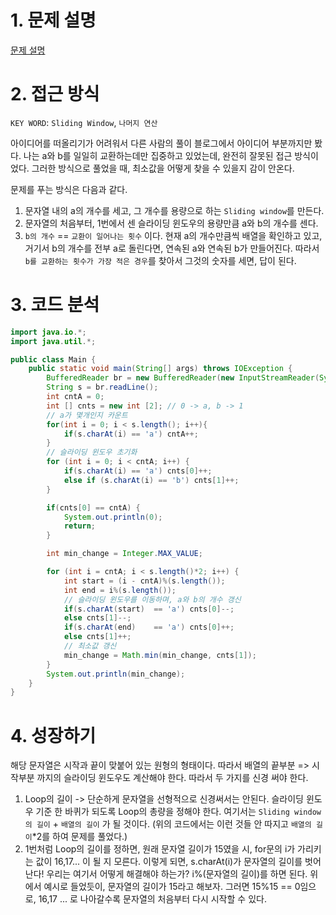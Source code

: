 # 1. 문제 설명

[문제 설명](https://www.acmicpc.net/problem/1522)

# 2. 접근 방식

`KEY WORD`: `Sliding Window`, `나머지 연산`

아이디어를 떠올리기가 어려워서 다른 사람의 풀이 블로그에서 아이디어 부분까지만 봤다. 
나는 a와 b를 일일히 교환하는데만 집중하고 있었는데, 완전히 잘못된 접근 방식이었다. 그러한 방식으로 풀었을 때, 최소값을 어떻게 찾을 수 있을지 감이 안온다. 

  문제를 푸는 방식은 다음과 같다. 

1. 문자열 내의 a의 개수를 세고, 그 개수를 용량으로 하는 `Sliding window`를 만든다.
2. 문자열의 처음부터, 1번에서 센 슬라이딩 윈도우의 용량만큼 a와 b의 개수를 센다. 
3. `b의 개수` == `교환이 일어나는 횟수` 이다. 현재 a의 개수만큼씩 배열을 확인하고 있고, 거기서 b의 개수를 전부 a로 돌린다면, 연속된 a와 연속된 b가 만들어진다. 따라서 `b를 교환하는 횟수가 가장 적은 경우`를 찾아서 그것의 숫자를 세면, 답이 된다. 

# 3. 코드 분석

```java
import java.io.*;
import java.util.*;

public class Main {
    public static void main(String[] args) throws IOException {
        BufferedReader br = new BufferedReader(new InputStreamReader(System.in));
        String s = br.readLine();
        int cntA = 0;
        int [] cnts = new int [2]; // 0 -> a, b -> 1
        // a가 몇개인지 카운트
        for(int i = 0; i < s.length(); i++){
            if(s.charAt(i) == 'a') cntA++;
        }
        // 슬라이딩 윈도우 초기화
        for (int i = 0; i < cntA; i++) {
            if(s.charAt(i) == 'a') cnts[0]++;
            else if (s.charAt(i) == 'b') cnts[1]++;
        }

        if(cnts[0] == cntA) {
            System.out.println(0);
            return;
        }

        int min_change = Integer.MAX_VALUE;

        for (int i = cntA; i < s.length()*2; i++) {
            int start = (i - cntA)%(s.length());
            int end = i%(s.length());
			// 슬라이딩 윈도우를 이동하며, a와 b의 개수 갱신
            if(s.charAt(start)  == 'a') cnts[0]--;
            else cnts[1]--;
            if(s.charAt(end)    == 'a') cnts[0]++;
            else cnts[1]++;
			// 최소값 갱신
            min_change = Math.min(min_change, cnts[1]);
        }
        System.out.println(min_change);
    }
}
```

# 4. 성장하기 

해당 문자열은 시작과 끝이 맞붙어 있는 원형의 형태이다. 따라서 배열의 끝부분 => 시작부분 까지의 슬라이딩 윈도우도 계산해야 한다. 따라서 두 가지를 신경 써야 한다. 

1. Loop의 길이 -> 단순하게 문자열을 선형적으로 신경써서는 안된다. 슬라이딩 윈도우 기준 한 바퀴가 되도록 Loop의 총량을 정해야 한다. 여기서는 `Sliding window의 길이` + `배열의 길이` 가 될 것이다. (위의 코드에서는 이런 것들 안 따지고 `배열의 길이`*2를 하여 문제를 풀었다.) 
2. 1번처럼 Loop의 길이를 정하면, 원래 문자열 길이가 15였을 시, for문의 i가 가리키는 값이 16,17... 이 될 지 모른다. 이렇게 되면, s.charAt(i)가 문자열의 길이를 벗어난다! 우리는 여기서 어떻게 해결해야 하는가? 
   i%(문자열의 길이)를 하면 된다. 위에서 예시로 들었듯이, 문자열의 길이가 15라고 해보자. 그러면 15%15 == 0임으로, 16,17 ... 로 나아갈수록 문자열의 처음부터 다시 시작할 수 있다.
